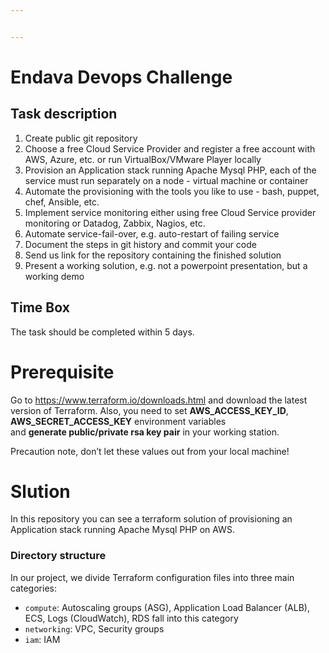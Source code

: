 ```yaml
---


---
```


<h1 id="endava-devops-challenge">Endava Devops Challenge</h1>
<h2 id="task-description"><a href="https://github.com/Endava-Sofia/endava-devops-challenge#task-description"></a>Task description</h2>
<ol>
<li>Create public git repository</li>
<li>Choose a free Cloud Service Provider and register a free account with AWS, Azure, etc. or run VirtualBox/VMware Player locally</li>
<li>Provision an Application stack running Apache Mysql PHP, each of the service must run separately on a node - virtual machine or container</li>
<li>Automate the provisioning with the tools you like to use - bash, puppet, chef, Ansible, etc.</li>
<li>Implement service monitoring either using free Cloud Service provider monitoring or Datadog, Zabbix, Nagios, etc.</li>
<li>Automate service-fail-over, e.g. auto-restart of failing service</li>
<li>Document the steps in git history and commit your code</li>
<li>Send us link for the repository containing the finished solution</li>
<li>Present a working solution, e.g. not a powerpoint presentation, but a working demo</li>
</ol>
<h2 id="time-box"><a href="https://github.com/Endava-Sofia/endava-devops-challenge#time-box"></a>Time Box</h2>
<p>The task should be completed within 5 days.</p>
<h1 id="prerequisite">Prerequisite</h1>
<p>Go to <a href="https://www.terraform.io/downloads.html">https://www.terraform.io/downloads.html</a> and download the latest version of Terraform. Also, you need to set <strong>AWS_ACCESS_KEY_ID</strong>, <strong>AWS_SECRET_ACCESS_KEY</strong> environment variables<br>
and <strong>generate public/private rsa key pair</strong> in your working station.</p>
<p>Precaution note, don’t let these values out from your local machine!</p>
<h1 id="slution">Slution</h1>
<p>In this repository you can see a terraform solution of provisioning an Application stack running Apache Mysql PHP on AWS.</p>
<h3 id="directory-structure">Directory structure</h3>
<p>In our project, we divide Terraform configuration files into three main categories:</p>
<ul>
<li><code>compute</code>: Autoscaling groups (ASG), Application Load Balancer (ALB), ECS, Logs (CloudWatch), RDS fall into this category</li>
<li><code>networking</code>: VPC, Security groups</li>
<li><code>iam</code>:  IAM</li>
</ul>

